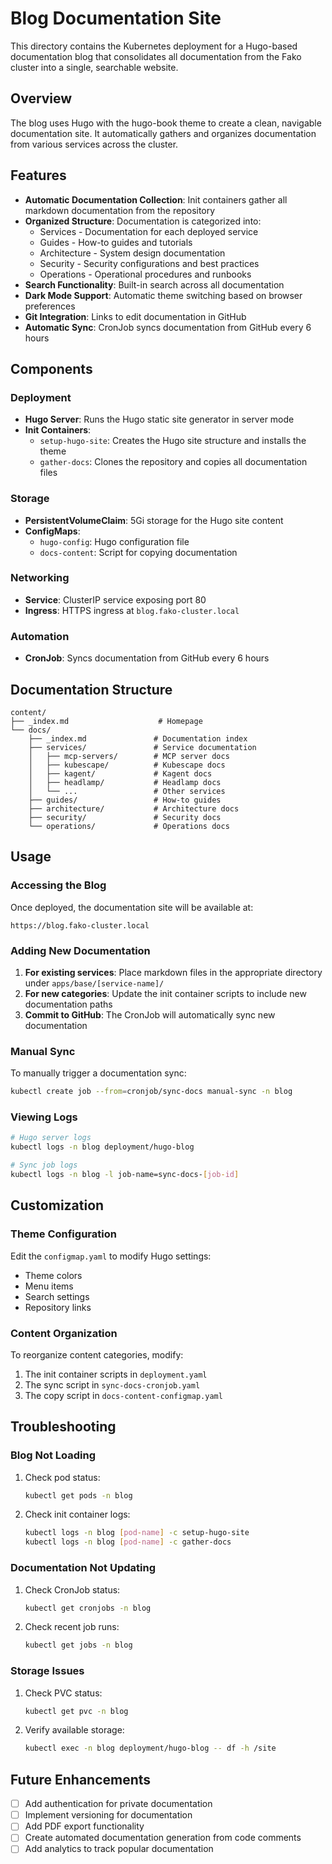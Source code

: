 # Blog Documentation Site

This directory contains the Kubernetes deployment for a Hugo-based documentation blog that consolidates all documentation from the Fako cluster into a single, searchable website.

## Overview

The blog uses Hugo with the hugo-book theme to create a clean, navigable documentation site. It automatically gathers and organizes documentation from various services across the cluster.

## Features

- **Automatic Documentation Collection**: Init containers gather all markdown documentation from the repository
- **Organized Structure**: Documentation is categorized into:
  - Services - Documentation for each deployed service
  - Guides - How-to guides and tutorials
  - Architecture - System design documentation
  - Security - Security configurations and best practices
  - Operations - Operational procedures and runbooks
- **Search Functionality**: Built-in search across all documentation
- **Dark Mode Support**: Automatic theme switching based on browser preferences
- **Git Integration**: Links to edit documentation in GitHub
- **Automatic Sync**: CronJob syncs documentation from GitHub every 6 hours

## Components

### Deployment
- **Hugo Server**: Runs the Hugo static site generator in server mode
- **Init Containers**:
  - `setup-hugo-site`: Creates the Hugo site structure and installs the theme
  - `gather-docs`: Clones the repository and copies all documentation files

### Storage
- **PersistentVolumeClaim**: 5Gi storage for the Hugo site content
- **ConfigMaps**: 
  - `hugo-config`: Hugo configuration file
  - `docs-content`: Script for copying documentation

### Networking
- **Service**: ClusterIP service exposing port 80
- **Ingress**: HTTPS ingress at `blog.fako-cluster.local`

### Automation
- **CronJob**: Syncs documentation from GitHub every 6 hours

## Documentation Structure

```
content/
├── _index.md                    # Homepage
└── docs/
    ├── _index.md               # Documentation index
    ├── services/               # Service documentation
    │   ├── mcp-servers/        # MCP server docs
    │   ├── kubescape/          # Kubescape docs
    │   ├── kagent/             # Kagent docs
    │   ├── headlamp/           # Headlamp docs
    │   └── ...                 # Other services
    ├── guides/                 # How-to guides
    ├── architecture/           # Architecture docs
    ├── security/               # Security docs
    └── operations/             # Operations docs
```

## Usage

### Accessing the Blog

Once deployed, the documentation site will be available at:
```
https://blog.fako-cluster.local
```

### Adding New Documentation

1. **For existing services**: Place markdown files in the appropriate directory under `apps/base/[service-name]/`
2. **For new categories**: Update the init container scripts to include new documentation paths
3. **Commit to GitHub**: The CronJob will automatically sync new documentation

### Manual Sync

To manually trigger a documentation sync:
```bash
kubectl create job --from=cronjob/sync-docs manual-sync -n blog
```

### Viewing Logs

```bash
# Hugo server logs
kubectl logs -n blog deployment/hugo-blog

# Sync job logs
kubectl logs -n blog -l job-name=sync-docs-[job-id]
```

## Customization

### Theme Configuration

Edit the `configmap.yaml` to modify Hugo settings:
- Theme colors
- Menu items
- Search settings
- Repository links

### Content Organization

To reorganize content categories, modify:
1. The init container scripts in `deployment.yaml`
2. The sync script in `sync-docs-cronjob.yaml`
3. The copy script in `docs-content-configmap.yaml`

## Troubleshooting

### Blog Not Loading

1. Check pod status:
   ```bash
   kubectl get pods -n blog
   ```

2. Check init container logs:
   ```bash
   kubectl logs -n blog [pod-name] -c setup-hugo-site
   kubectl logs -n blog [pod-name] -c gather-docs
   ```

### Documentation Not Updating

1. Check CronJob status:
   ```bash
   kubectl get cronjobs -n blog
   ```

2. Check recent job runs:
   ```bash
   kubectl get jobs -n blog
   ```

### Storage Issues

1. Check PVC status:
   ```bash
   kubectl get pvc -n blog
   ```

2. Verify available storage:
   ```bash
   kubectl exec -n blog deployment/hugo-blog -- df -h /site
   ```

## Future Enhancements

- [ ] Add authentication for private documentation
- [ ] Implement versioning for documentation
- [ ] Add PDF export functionality
- [ ] Create automated documentation generation from code comments
- [ ] Add analytics to track popular documentation
